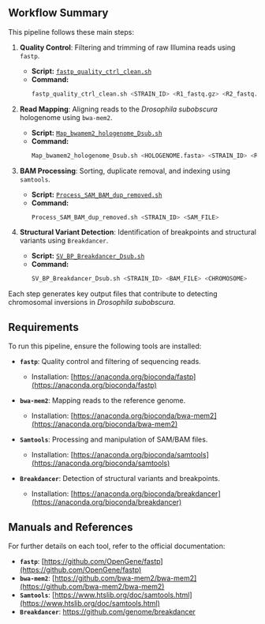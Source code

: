 ## **Workflow Summary**

This pipeline follows these main steps:

1. **Quality Control**: Filtering and trimming of raw Illumina reads using `fastp`.  
   - **Script:** [`fastp_quality_ctrl_clean.sh`](fastp_quality_ctrl_clean.sh)  
   - **Command:**
     ```bash
     fastp_quality_ctrl_clean.sh <STRAIN_ID> <R1_fastq.gz> <R2_fastq.gz>
     ```

2. **Read Mapping**: Aligning reads to the *Drosophila subobscura* hologenome using `bwa-mem2`.  
   - **Script:** [`Map_bwamem2_hologenome_Dsub.sh`](Map_bwamem2_hologenome_Dsub.sh)  
   - **Command:**
     ```bash
     Map_bwamem2_hologenome_Dsub.sh <HOLOGENOME.fasta> <STRAIN_ID> <R1_fastq.gz> <R2_fastq.gz> <LIBRARY> <PLATFORM_UNIT>
     ```

3. **BAM Processing**: Sorting, duplicate removal, and indexing using `samtools`.  
   - **Script:** [`Process_SAM_BAM_dup_removed.sh`](Process_SAM_BAM_dup_removed.sh)  
   - **Command:**
     ```bash
     Process_SAM_BAM_dup_removed.sh <STRAIN_ID> <SAM_FILE>
     ```

4. **Structural Variant Detection**: Identification of breakpoints and structural variants using `Breakdancer`.  
   - **Script:** [`SV_BP_Breakdancer_Dsub.sh`](SV_BP_Breakdancer_Dsub.sh)  
   - **Command:**
     ```bash
     SV_BP_Breakdancer_Dsub.sh <STRAIN_ID> <BAM_FILE> <CHROMOSOME>
     ```

Each step generates key output files that contribute to detecting chromosomal inversions in *Drosophila subobscura*.

## **Requirements**
To run this pipeline, ensure the following tools are installed:

- **`fastp`**: Quality control and filtering of sequencing reads.  
  - Installation: [https://anaconda.org/bioconda/fastp](https://anaconda.org/bioconda/fastp)  

- **`bwa-mem2`**: Mapping reads to the reference genome.  
  - Installation: [https://anaconda.org/bioconda/bwa-mem2](https://anaconda.org/bioconda/bwa-mem2)  

- **`Samtools`**: Processing and manipulation of SAM/BAM files.  
  - Installation: [https://anaconda.org/bioconda/samtools](https://anaconda.org/bioconda/samtools)  

- **`Breakdancer`**: Detection of structural variants and breakpoints.  
  - Installation: [https://anaconda.org/bioconda/breakdancer](https://anaconda.org/bioconda/breakdancer)  


## **Manuals and References**
For further details on each tool, refer to the official documentation:

- **`fastp`**: [https://github.com/OpenGene/fastp](https://github.com/OpenGene/fastp)  
- **`bwa-mem2`**: [https://github.com/bwa-mem2/bwa-mem2](https://github.com/bwa-mem2/bwa-mem2)  
- **`Samtools`**: [https://www.htslib.org/doc/samtools.html](https://www.htslib.org/doc/samtools.html)  
- **`Breakdancer`**: https://github.com/genome/breakdancer



